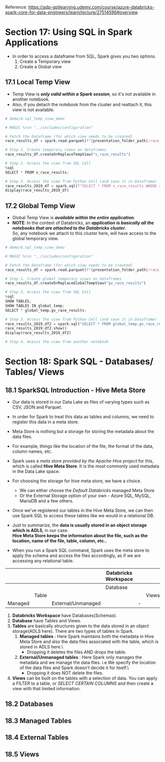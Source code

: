 Reference: https://adp-gptlearning.udemy.com/course/azure-databricks-spark-core-for-data-engineers/learn/lecture/27514596#overview

# Section 17: Using SQL in Spark Applications

- In order to access a dataframe from SQL, Spark gives you two options.
  1. Create a Temporary view
  2. Create a Global view

## 17.1 Local Temp View

- Temp View is **_only valid within a Spark session_**, so it's not available in another notebook.
- Also, if you detach the notebook from the cluster and reattach it, this view is not available.

```python
# demo/4.sql_temp_view_demo

# MAGIC %run "../includes/configuration"

# Fetch the Dataframe (for which view needs to be created)
race_results_df = spark.read.parquet(f"{presentation_folder_path}/race_results")

# Step 1. Create temporary views on dataframes
race_results_df.createOrReplaceTempView("v_race_results")

# Step 2. Access the view from SQL Cell
%sql
SELECT * FROM v_race_results;

# Step 3. Access the view from Python Cell (and save it in Dataframe)
race_results_2019_df = spark.sql(f"SELECT * FROM v_race_results WHERE race_year = 2020")
display(race_results_2019_df)
```

## 17.2 Global Temp View

- Global Temp View is **_available within the entire application_**.
- **NOTE**: In the context of Databricks, an **_application is basically all the notebooks that are attached to the Databricks cluster_**. \
  So, any notebook we attach to this cluster here, will have access to the global temporary view.

```python
# demo/4.sql_temp_view_demo

# MAGIC %run "../includes/configuration"

# Fetch the Dataframe (for which view needs to be created)
race_results_df = spark.read.parquet(f"{presentation_folder_path}/race_results")

# Step 1. Create global temporary views on dataframes
race_results_df.createOrReplaceGlobalTempView("gv_race_results")

# Step 2. Access the view from SQL Cell
%sql
SHOW TABLES;
SHOW TABLES IN global_temp;
SELECT * global_temp.gv_race_results;

# Step 3. Access the view from Python Cell (and save it in Dataframe)
race_results_2019_df2 = spark.sql("SELECT * FROM global_temp.gv_race_results")
race_results_2019_df2.show()
display(race_results_2019_df2)

# Step 4. Acesss the view from another notebook
```


# Section 18: Spark SQL - Databases/ Tables/ Views

## 18.1 SparkSQL Introduction - Hive Meta Store
- Our data is stored in our Data Lake as files of varying types such as CSV, JSON and Parquet.
- In order for Spark to treat this data as tables and columns, we need to register this data in a meta store.
- Meta Store is nothing but a storage for storing the metadata about the data files.
- For example, things like the location of the file, the format of the data, column names, etc.
- Spark uses a _meta store provided by the Apache Hive project_ for this, which is called **Hive Meta Store**. It is the most commonly used metadata in the Data Lake space.
- For choosing the storage for hive meta store, we have a choice.
  - We can either choose the _Default Databricks_ managed Meta Store
  - Or the External Storage option of your own - Azure SQL, MySQL, MariaDB and a few others.
- Once we've registered our tables in the Hive Meta Store, we can then use Spark SQL to access these tables like we would in a relational DB.

- Just to summarize, the **data is usually stored in an object storage which is ADLS**, in our case.\
  **Hive Meta Store keeps the information about the file, such as the location, name of the file, table, column, etc..**

- When you run a Spark SQL command, Spark uses the meta store to apply the schema and access the files accordingly, as if we are accessing any relational table.

|         |       |                    | Databricks Workspace |       |       |       |
|---------|-------|--------------------|----------------------|-------|-------|-------|
|         |       |                    |      Database        |       |       |       |
|         | Table |                    |                      |       | Views |       |
| Managed |       | External/Unmanaged |                      |   -   |       |   -   |

1. **Databricks Workspace** have Databases(Schemas).
2. **Database** have Tables and Views.
3. **Tables** are basically structures given to the data stored in an object storage(ADLS here). There are two types of tables in Spark.
    1. **Managed tables** : Here Spark maintains both the metadata in Hive Meta Store and also the data files associated with the table, which is stored in ADLS here.\
       - Dropping it deletes the files AND drops the table.
    3. **External/Unmanaged tables** : Here Spark only manages the metadata and we manage the data files. i.e.We specify the location of the data files and Spark doesn't decide it for itself.\
       - Dropping it does NOT delete the files.
4. **Views** can be built on the tables with a selection of data. You can apply a _FILTER_ to a table, or _SELECT CERTAIN COLUMNS_ and then create a view with that limited information.

## 18.2 Databases


## 18.3 Managed Tables


## 18.4 External Tables


## 18.5 Views
















